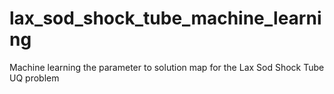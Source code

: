 # lax_sod_shock_tube_machine_learning
Machine learning the parameter to solution map for the Lax Sod Shock Tube UQ problem
